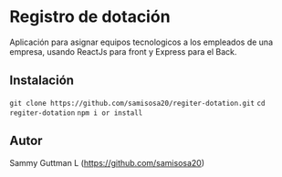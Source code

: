 # Registro de dotación

Aplicación para asignar equipos tecnologicos a los empleados de una empresa, usando ReactJs para front y Express para el Back.

## Instalación

`git clone https://github.com/samisosa20/regiter-dotation.git`
`cd regiter-dotation`
`npm i or install`


## Autor

Sammy Guttman L (https://github.com/samisosa20)